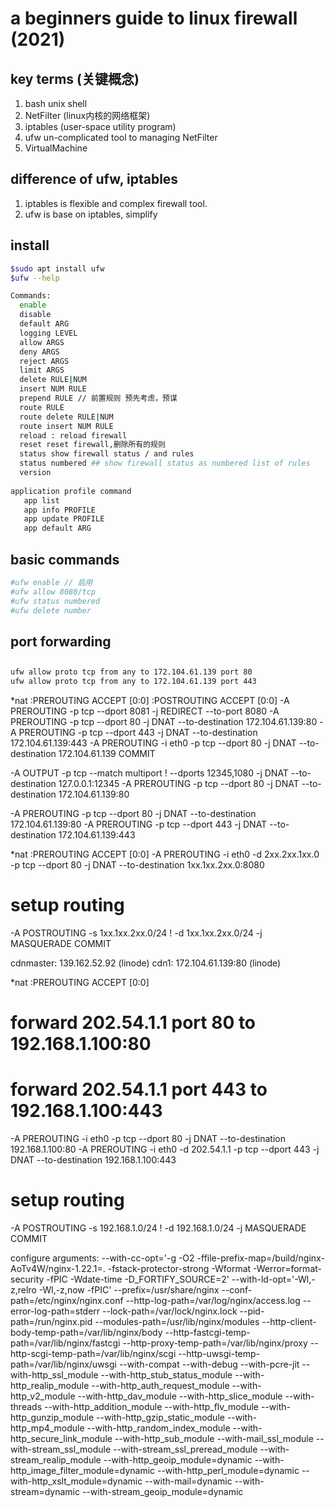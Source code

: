 # a beginners guide to linux firewall (2021)

## key terms (关键概念)

1. bash unix shell
2. NetFilter (linux内核的网络框架)
3. iptables (user-space utility program)
4. ufw un-complicated tool to managing NetFilter
5. VirtualMachine


## difference of ufw, iptables

1. iptables is flexible and complex firewall tool.
2. ufw is base on iptables, simplify

## install

```bash
$sudo apt install ufw
$ufw --help

Commands:
  enable
  disable
  default ARG
  logging LEVEL
  allow ARGS
  deny ARGS
  reject ARGS
  limit ARGS
  delete RULE|NUM
  insert NUM RULE
  prepend RULE // 前置规则 预先考虑，预谋
  route RULE
  route delete RULE|NUM
  route insert NUM RULE
  reload : reload firewall
  reset reset firewall,删除所有的规则
  status show firewall status / and rules
  status numbered ## show firewall status as numbered list of rules
  version
  
application profile command
   app list
   app info PROFILE
   app update PROFILE
   app default ARG
```

## basic commands

```bash
#ufw enable // 启用
#ufw allow 8080/tcp
#ufw status numbered
#ufw delete number
```

## port forwarding

##
```bash
ufw allow proto tcp from any to 172.104.61.139 port 80
ufw allow proto tcp from any to 172.104.61.139 port 443
```
*nat
:PREROUTING ACCEPT [0:0]
:POSTROUTING ACCEPT [0:0]
-A PREROUTING -p tcp --dport 8081 -j REDIRECT --to-port 8080
-A PREROUTING -p tcp --dport 80 -j DNAT --to-destination 172.104.61.139:80
-A PREROUTING -p tcp --dport 443 -j DNAT --to-destination 172.104.61.139:443
-A PREROUTING -i eth0 -p tcp --dport 80 -j DNAT --to-destination 172.104.61.139
COMMIT

-A OUTPUT -p tcp --match multiport ! --dports 12345,1080 -j DNAT --to-destination 127.0.0.1:12345
-A PREROUTING -p tcp --dport 80 -j DNAT --to-destination 172.104.61.139:80

-A PREROUTING -p tcp --dport 80 -j DNAT --to-destination 172.104.61.139:80
-A PREROUTING -p tcp --dport 443 -j DNAT --to-destination 172.104.61.139:443

*nat
:PREROUTING ACCEPT [0:0]
-A PREROUTING -i eth0 -d 2xx.2xx.1xx.0 -p tcp --dport 80 -j DNAT --to-destination 1xx.1xx.2xx.0:8080
# setup routing
-A POSTROUTING -s 1xx.1xx.2xx.0/24 ! -d 1xx.1xx.2xx.0/24 -j MASQUERADE
COMMIT

cdnmaster: 139.162.52.92 (linode)
cdn1: 172.104.61.139:80 (linode)

*nat
:PREROUTING ACCEPT [0:0]
# forward 202.54.1.1  port 80 to 192.168.1.100:80
# forward 202.54.1.1  port 443 to 192.168.1.100:443
-A PREROUTING -i eth0 -p tcp --dport 80 -j DNAT --to-destination 192.168.1.100:80
-A PREROUTING -i eth0 -d 202.54.1.1   -p tcp --dport 443 -j  DNAT --to-destination 192.168.1.100:443
# setup routing
-A POSTROUTING -s 192.168.1.0/24 ! -d 192.168.1.0/24 -j MASQUERADE
COMMIT

configure arguments: --with-cc-opt='-g -O2 -ffile-prefix-map=/build/nginx-AoTv4W/nginx-1.22.1=. -fstack-protector-strong -Wformat -Werror=format-security -fPIC -Wdate-time -D_FORTIFY_SOURCE=2' --with-ld-opt='-Wl,-z,relro -Wl,-z,now -fPIC' --prefix=/usr/share/nginx --conf-path=/etc/nginx/nginx.conf --http-log-path=/var/log/nginx/access.log --error-log-path=stderr --lock-path=/var/lock/nginx.lock --pid-path=/run/nginx.pid --modules-path=/usr/lib/nginx/modules --http-client-body-temp-path=/var/lib/nginx/body --http-fastcgi-temp-path=/var/lib/nginx/fastcgi --http-proxy-temp-path=/var/lib/nginx/proxy --http-scgi-temp-path=/var/lib/nginx/scgi --http-uwsgi-temp-path=/var/lib/nginx/uwsgi --with-compat --with-debug --with-pcre-jit --with-http_ssl_module --with-http_stub_status_module --with-http_realip_module --with-http_auth_request_module --with-http_v2_module --with-http_dav_module --with-http_slice_module --with-threads --with-http_addition_module --with-http_flv_module --with-http_gunzip_module --with-http_gzip_static_module --with-http_mp4_module --with-http_random_index_module --with-http_secure_link_module --with-http_sub_module --with-mail_ssl_module --with-stream_ssl_module --with-stream_ssl_preread_module --with-stream_realip_module --with-http_geoip_module=dynamic --with-http_image_filter_module=dynamic --with-http_perl_module=dynamic --with-http_xslt_module=dynamic --with-mail=dynamic
--with-stream=dynamic --with-stream_geoip_module=dynamic
